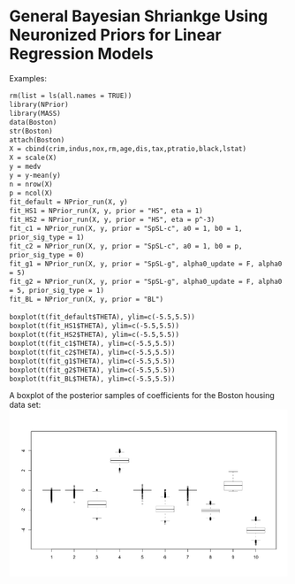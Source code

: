 # General Bayesian Shriankge Using Neuronized Priors for Linear Regression Models


Examples:
```
rm(list = ls(all.names = TRUE))
library(NPrior)
library(MASS)
data(Boston)
str(Boston)
attach(Boston)
X = cbind(crim,indus,nox,rm,age,dis,tax,ptratio,black,lstat)
X = scale(X)
y = medv
y = y-mean(y)
n = nrow(X)
p = ncol(X)
fit_default = NPrior_run(X, y)
fit_HS1 = NPrior_run(X, y, prior = "HS", eta = 1)
fit_HS2 = NPrior_run(X, y, prior = "HS", eta = p^-3)
fit_c1 = NPrior_run(X, y, prior = "SpSL-c", a0 = 1, b0 = 1, prior_sig_type = 1) 
fit_c2 = NPrior_run(X, y, prior = "SpSL-c", a0 = 1, b0 = p, prior_sig_type = 0) 
fit_g1 = NPrior_run(X, y, prior = "SpSL-g", alpha0_update = F, alpha0 = 5) 
fit_g2 = NPrior_run(X, y, prior = "SpSL-g", alpha0_update = F, alpha0 = 5, prior_sig_type = 1) 
fit_BL = NPrior_run(X, y, prior = "BL") 

boxplot(t(fit_default$THETA), ylim=c(-5.5,5.5))
boxplot(t(fit_HS1$THETA), ylim=c(-5.5,5.5))
boxplot(t(fit_HS2$THETA), ylim=c(-5.5,5.5))
boxplot(t(fit_c1$THETA), ylim=c(-5.5,5.5))
boxplot(t(fit_c2$THETA), ylim=c(-5.5,5.5))
boxplot(t(fit_g1$THETA), ylim=c(-5.5,5.5))
boxplot(t(fit_g2$THETA), ylim=c(-5.5,5.5))
boxplot(t(fit_BL$THETA), ylim=c(-5.5,5.5))
```

A boxplot of the posterior samples of coefficients for the Boston housing data set: 
![alt text](boxplot_ex.png "Logo Title Text 1")
